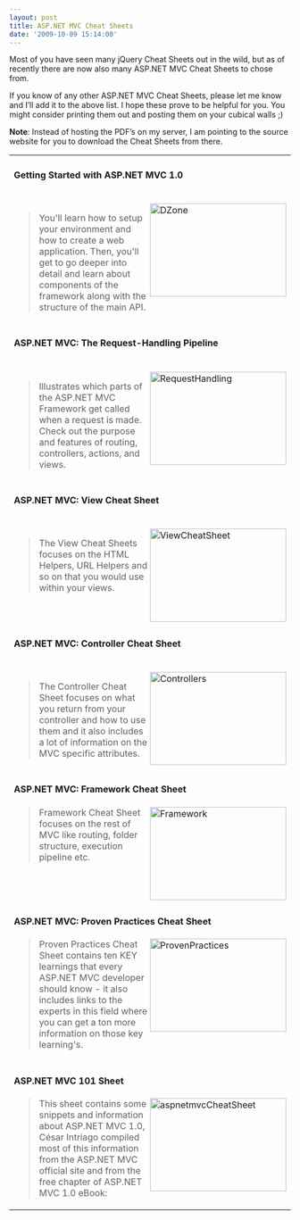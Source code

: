 ```yaml
---
layout: post
title: ASP.NET MVC Cheat Sheets
date: '2009-10-09 15:14:00'
---
```


<p>Most of you have seen many jQuery Cheat Sheets out in the wild, but as of recently there are now also many ASP.NET MVC Cheat Sheets to chose from.</p>  <p>If you know of any other ASP.NET MVC Cheat Sheets, please let me know and I’ll add it to the above list. I hope these prove to be helpful for you. You might consider printing them out and posting them on your cubical walls ;)</p>  <p><strong>Note</strong>: Instead of hosting the PDF’s on my server, I am pointing to the source website for you to download the Cheat Sheets from there.</p>  <table><tbody><tr><td>         <h4>Getting Started with ASP.NET MVC 1.0</h4>         <a href="http://refcardz.dzone.com/refcardz/getting-started-aspnet-mvc-10" target="_blank">           <br><img title="DZone" border="0" alt="DZone" align="right" src="http://elijahmanor.com/webdevdotnet/image.axd?picture=DZone.png" width="244" height="167"></a>           <blockquote>           <p>You'll learn how to setup your environment and how to create a web application. Then, you'll get to go deeper into detail and learn about components of the framework along with the structure of the main API.</p>         </blockquote>       </td>     </tr><tr><td>         <h4>ASP.NET MVC: The Request-Handling Pipeline</h4>         <a href="http://www.red-gate.com/products/ants_performance_profiler/be_ahead_of_the_game_poster1.htm?utm_source=simpletalk&utm_medium=email&utm_content=aheadgame-poster&utm_campaign=antsperformanceprofiler">           <br><img title="RequestHandling" border="0" alt="RequestHandling" align="right" src="http://elijahmanor.com/webdevdotnet/image.axd?picture=RequestHandling.png" width="244" height="167"></a>           <blockquote>           <p>Illustrates which parts of the ASP.NET MVC Framework get called when a request is made. Check out the purpose and features of routing, controllers, actions, and views.</p>         </blockquote>       </td>     </tr><tr><td>         <h4>ASP.NET MVC: View Cheat Sheet</h4>          <br><a href="http://www.drp.co.za/Posters/Development/tabid/67/Default.aspx" target="_blank"><img title="ViewCheatSheet" border="0" alt="ViewCheatSheet" align="right" src="http://elijahmanor.com/webdevdotnet/image.axd?picture=ViewCheatSheet_1.png" width="244" height="167"></a>           <blockquote>The View Cheat Sheets focuses on the HTML Helpers, URL Helpers and so on that you would use within your views.            <p></p>         </blockquote>       </td>     </tr><tr><td>         <h4>ASP.NET MVC: Controller Cheat Sheet</h4>          <br><a href="http://www.drp.co.za/Posters/Development/tabid/67/Default.aspx" target="_blank"><img title="Controllers" border="0" alt="Controllers" align="right" src="http://elijahmanor.com/webdevdotnet/image.axd?picture=Controllers_1.png" width="244" height="167"></a>           <blockquote>           <p>The Controller Cheat Sheet focuses on what you return from your controller and how to use them and it also includes a lot of information on the MVC specific attributes.</p>         </blockquote>         <a href="http://www.drp.co.za/Posters/Development/tabid/67/Default.aspx" target="_blank"></a></td>     </tr><tr><td>         <h4>ASP.NET MVC: Framework Cheat Sheet</h4> <a href="http://www.drp.co.za/Posters/Development/tabid/67/Default.aspx" target="_blank"></a><a href="http://www.drp.co.za/Posters/Development/tabid/67/Default.aspx" target="_blank"></a><a href="http://www.drp.co.za/Posters/Development/tabid/67/Default.aspx" target="_blank"><img title="Framework" border="0" alt="Framework" align="right" src="http://elijahmanor.com/webdevdotnet/image.axd?picture=Framework_1.png" width="244" height="167"></a>           <blockquote>           <p>Framework Cheat Sheet focuses on the rest of MVC like routing, folder structure, execution pipeline etc. </p>         </blockquote>       </td>     </tr><tr><td>         <h4>ASP.NET MVC: Proven Practices Cheat Sheet</h4>          <p><a href="http://www.drp.co.za/Posters/Development/tabid/67/Default.aspx" target="_blank"><img title="ProvenPractices" border="0" alt="ProvenPractices" align="right" src="http://elijahmanor.com/webdevdotnet/image.axd?picture=ProvenPractices.png" width="244" height="167"></a></p>          <blockquote>           <p>Proven Practices Cheat Sheet contains ten KEY learnings that every ASP.NET MVC developer should know - it also includes links to the experts in this field where you can get a ton more information on those key learning's.  </p>         </blockquote>       </td>     </tr><tr><td>         <h4>ASP.NET MVC 101 Sheet</h4>          <p><a href="http://forerunnerg34.wordpress.com/2009/11/08/asp-net-mvc-101-sheet/" target="_blank"><img title="aspnetmvcCheatSheet" border="0" alt="aspnetmvcCheatSheet" align="right" src="http://elijahmanor.com/webdevdotnet/image.axd?picture=aspnetmvcCheatSheet.png" width="244" height="167"></a> </p>          <blockquote>           <p>This sheet contains some snippets and information about ASP.NET MVC 1.0, César Intriago compiled most of this information from the ASP.NET MVC official site and from the free chapter of ASP.NET MVC 1.0 eBook:</p>         </blockquote>       </td>     </tr></tbody></table>